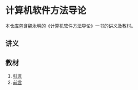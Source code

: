 # 计算机软件方法导论

本仓库包含魏永明的《计算机软件方法导论》一书的讲义及教材。

## 讲义


## 教材

1. [引言](textbook/foreword.md)
1. [前言](textbook/preface.md)

